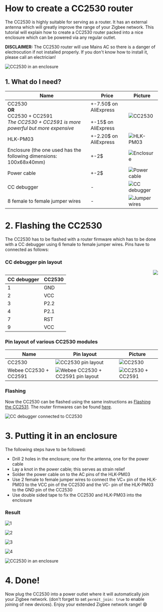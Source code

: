 # How to create a CC2530 router
The CC2530 is highly suitable for serving as a router. It has an external antenna which will greatly improve the range of your Zigbee network. This tutorial will explain how to create a CC2530 router packed into a nice enclosure which can be powered via any regular outlet.

**DISCLAIMER:** The CC2530 router will use Mains AC so there is a danger of electrocution if not installed properly. If you don't know how to install it, please call an electrician!

![CC2530 in an enclosure](../images/cc2530_router_enclosure.jpg)

## 1. What do I need?
| Name | Price | Picture |
| ------------- | ------------- | ------------- |
| CC2530 <br/> **OR** <br/> CC2530 + CC2591 <br/> *The CC2530 + CC2591 is more powerful but more expensive* | +-7.50$ on AliExpress <br/><br/>  +-15$ on AliExpress | ![CC2530](../images/cc2530.jpg)|
| HLK-PM03 | +-2.20$ on AliExpress | ![HLK-PM03](../images/HLK-PM03.jpg) |
| Enclosure (the one used has the following dimensions: 100x68x40mm) | +-2$ | ![Enclosure](../images/enclosure.jpg) |
| Power cable | +-2$ | ![Power cable](../images/power_cable.png) |
| CC debugger | - | ![CC debugger](../images/cc_debugger.jpg) |
| 8 female to female jumper wires | - | ![Jumper wires](../images/female_to_female_jumper_wires.jpg) |

# 2. Flashing the CC2530
The CC2530 has to be flashed with a router firmware which has to be done with a CC debugger using 6 female to female jumper wires. Pins have to connected as follows:

### CC debugger pin layout

<div style="float: right;">
 <img src="../images/ccdebugger_pins.png"/>
</div>

| CC debugger | CC2530 |
| ----------- | ------ |
| 1 | GND |
| 2 | VCC |
| 3 | P2.2 |
| 4 | P2.1 |
| 7 | RST |
| 9 | VCC |

### Pin layout of various CC2530 modules
| Name | Pin layout | Picture |
| ------------- | ------------- | ------------- |
| CC2530 | ![CC2530 pin layout](../images/cc2530_pin_layout.png) | ![CC2530](../images/cc2530.jpg)
| Webee CC2530 + CC2591 | ![Webee CC2530 + CC2591 pin layout](../images/webee_cc2530_cc2591_pinlayout.png) | ![CC2530 + CC2591](../images/cc2530_cc2591.jpg)

### Flashing
Now the CC2530 can be flashed using the same instructions as [Flashing the CC2531](../getting_started/flashing_the_cc2531.md). The router firmwares can be found [here](https://github.com/Koenkk/Z-Stack-firmware/tree/master/router).

![CC debugger connected to CC2530](../images/ccdebugger_cc2530.jpg)

# 3. Putting it in an enclosure
The following steps have to be followed:
- Drill 2 holes in the enclosure; one for the antenna, one for the power cable
- Lay a knot in the power cable; this serves as strain relief
- Solder the power cable on to the AC pins of the HLK-PM03
- Use 2 female to female jumper wires to connect the VC+ pin of the HLK-PM03 to the VCC pin of the CC2530 and the VC- pin of the HLK-PM03 to the GND pin of the CC2530
- Use double sided tape to fix the CC2530 and HLK-PM03 into the enclosure

### Result

![1](../images/router_1.jpg)

![2](../images/router_2.jpg)

![3](../images/router_3.jpg)

![4](../images/router_4.jpg)

![CC2530 in an enclosure](../images/cc2530_router_enclosure.jpg)

# 4. Done!
Now plug the CC2530 into a power outlet where it will automatically join your Zigbee network. (don't forget to set `permit_join: true` to enable joining of new devices). Enjoy your extended Zigbee network range! :smile: